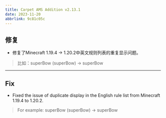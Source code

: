 ```yaml
---
title: Carpet AMS Addition v2.13.1
date: 2023-11-20
abbrlink: 9c81c05c
---
```

## 修复

- 修复了Minecraft 1.19.4 -> 1.20.2中英文规则列表的重复显示问题。
> 比如：superBow (superBow) -> superBow

---

## Fix
- Fixed the issue of duplicate display in the English rule list from Minecraft 1.19.4 to 1.20.2.
> For example: superBow (superBow) -> superBow